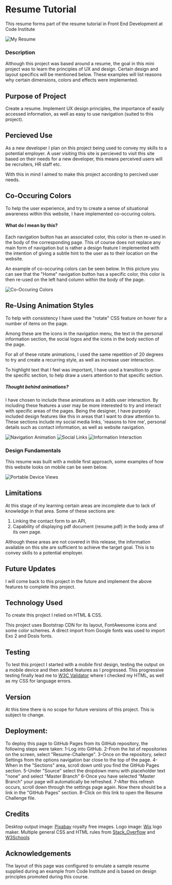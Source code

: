 # Resume Tutorial
This resume forms part of the resume tutorial in Front End Development at Code Institute

![My Resume](https://github.com/J-O-B/resume-challenge/blob/master/assets/readme_assets/desktop_view.jpg)


### Description
Although this project was based around a resume, the goal in this mini project was to learn the principles of UX and design. Certain design and layout specifics
will be mentioned below. These examples will list reasons why certain dimensions, colors and effects were implemented.


## Purpose of Project
Create a resume.
Implement UX design principles, the importance of easily accessed information, as well as easy to use navigation (suited to this project).

## Percieved Use
As a new developer I plan on this project being used to convey my skills to a potential employer.
A user visiting this site is percieved to visit this site based on their needs for a new developer, this means perceived users will be recruiters,
HR staff etc. 

With this in mind I aimed to make this project according to percived user needs.


## Co-Occuring Colors 
To help the user experience, and try to create a sense of situational awareness within this website, I have implemented co-occuring colors. 

#### What do I mean by this?
Each navigation button has an associated color, this color is then re-used in the body of the corresponding page. This of course does not replace any
main form of navigation but is rather a design feature I implemented with the intention of giving a subtle hint to the user as to their location on the 
website.

An example of co-occuring colors can be seen below. In this picture you can see that the "Home" navigation button has a specific color, this color is then 
re-used on the left hand column within the body of the page.

![Co-Occuring Colors](https://github.com/J-O-B/resume-challenge/blob/master/assets/readme_assets/home.jpg)

## Re-Using Animation Styles
To help with consistency I have used the "rotate" CSS feature on hover for a number of items on the page. 

Among these are the icons in the navigation menu, the text in the personal information section, the social logos and the icons in the body section of the 
page. 

For all of these rotate animations, I used the same repetition of 20 degrees to try and create a recurring style, as well as increase user interaction.

To highlight text that I feel was important, I have used a transition to grow the specific section, to help draw a users attention to that specific section.

##### Thought behind animations?
I have chosen to include these animations as it adds user interaction. By including these features a user may be more interested to try and interact with 
specific areas of the pages. Being the designer, I have purposly included design features like this in areas that I want to draw attention to. These sections
include my social media links, 'reasons to hire me', personal details such as contact information, as well as website navigation.

![Navigation Animation](https://github.com/J-O-B/resume-challenge/blob/master/assets/readme_assets/button_tilt.jpg)
![Social Links](https://github.com/J-O-B/resume-challenge/blob/master/assets/readme_assets/social_rotate.jpg)
![Information Interaction](https://github.com/J-O-B/resume-challenge/blob/master/assets/readme_assets/text_rotate.jpg)

### Design Fundamentals
This resume was built with a mobile first approach, some examples of how this website looks on mobile can be seen below. 

![Portable Device Views](https://github.com/J-O-B/resume-challenge/blob/master/assets/readme_assets/device_examples.jpg)

## Limitations
At this stage of my learning certain areas are incomplete due to lack of knowledge in that area. Some of these sections are:

1) Linking the contact form to an API,
2) Capability of displaying pdf document (resume.pdf) in the body area of its own page. 

Although these areas are not covered in this release, the information available on this site are sufficient to achieve the 
target goal. This is to convey skills to a potential employer. 

## Future Updates
I will come back to this project in the future and implement the above features to complete this project. 

## Technology Used
To create this project I relied on HTML & CSS.

This project uses Bootstrap CDN for its layout, FontAwesome icons and some color schemes. A direct import from Google fonts 
was used to import Exo 2 and Dosis fonts.

## Testing
To test this project I started with a mobile first design, testing the output on a mobile device and then added features 
as I progressed. This progressive testing finally lead me to [W3C Validator](https://jigsaw.w3.org/) where I checked my 
HTML, as well as my CSS for language errors.

## Version
At this time there is no scope for future versions of this project. This is subject to change.

## Deployment:
To deploy this page to GitHub Pages from its GitHub repository, the following steps were taken:
1-Log into GitHub.
2-From the list of repositories on the screen, select "Resume-Challenge".
3-Once on the repository, select Settings from the options navigation bar close to the top of the page.
4-When in the "Sections" area, scroll down until you find the GitHub Pages section.
5-Under "Source" select the dropdown menu with placeholder text "none" and select "Master Branch"
6-Once you have selected "Master Branch" your page will automatically be refreshed.
7-After this refresh occurs, scroll down through the settings page again. Now there should be a link in the "GitHub Pages" section.
8-Click on this link to open the Resume Challenge file.

## Credits
Desktop output image: [Pixabay](www.Pixabay.com) royalty free images.
Logo image: [Wix](www.wix.com) logo maker.
Multiple general CSS and HTML rules from [Stack_Overflow](www.stackoverflow.com) and [W3Schools](https://www.w3schools.com)

## Acknowledgements
The layout of this page was configured to emulate a sample resume supplied during an example from Code Institute and is 
based on design principles promoted during this course.
